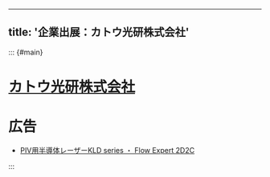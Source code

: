 
---
title: '企業出展：カトウ光研株式会社'
---

::: {#main}

<!-- ![カトウ光研株式会社](images/sponsors/kk.png) -->

# [カトウ光研株式会社](https://www.kk/)

# 広告

- <i class="fas fa-ad"></i> [PIV用半導体レーザーKLD series ・ Flow Expert 2D2C](files/sponsors/kk/kk.pdf)

:::
